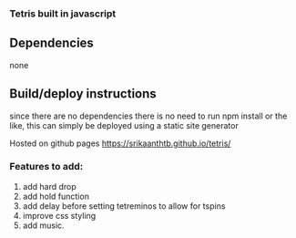 ### Tetris built in javascript

## Dependencies
none

## Build/deploy instructions
since there are no dependencies there is no need to run npm install or the like, this can simply be deployed using a static site generator

Hosted on github pages https://srikaanthtb.github.io/tetris/

### Features to add:

1. add hard drop
2. add hold function
3. add delay before setting tetreminos to allow for tspins
4. improve css styling
5. add music.

